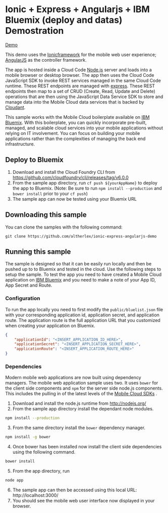 Ionic + Express + Angularjs + IBM Bluemix (deploy and datas) Demostration
===

[Demo](https://myhybridapp.mybluemix.net)

This demo uses the [Ionicframework](https://ionicframework.com) for the mobile web user experience;
[AngularJS](https://angularjs.org/) as the controller framework. 

The app is hosted inside a Cloud Code [Node.js](https://nodejs.org/) server and loads into a mobile browser or desktop browser. The app then uses the Cloud Code JavaScript SDK to invoke REST services managed in the same Cloud Code runtime. These REST endpoints are managed with [express](http://expressjs.com/). These REST endpoints then map to a set of CRUD (Create, Read, Update and Delete) operations that are then using the JavaScript Data Service SDK to store and manage data into the Mobile Cloud data services that is backed by [Cloudant](https://cloudant.com/).

This sample works with the Mobile Cloud boilerplate available on [IBM Bluemix](https://www.ng.bluemix.net).  With this boilerplate, you can quickly incorporate pre-built, managed, and scalable cloud services into your mobile applications without relying on IT involvement. You can focus on building your mobile applications rather than the complexities of managing the back end infrastructure.

Deploy to Bluemix
---

1. Download and install the Cloud Foundry CLI from https://github.com/cloudfoundry/cli/releases/tag/v6.0.0
2. From the sample app directory, run ```cf push ${yourAppName}``` to deploy the app to Bluemix. (Note: Be sure to run ```npm install --production``` and ```bower install``` prior to your ```cf push```)
3. The sample app can now be tested using your Bluemix URL
    

Downloading this sample
---

You can clone the samples with the following command:

    git clone https://github.com/altherlex/ionic-express-angularjs-demo
	

Running this sample
---
The sample is designed so that it can be easily run locally and then be pushed up to to Bluemix and tested in the cloud. Use the following steps to setup the sample. To test the app you need to have created a Mobile Cloud application on [IBM Bluemix](http://bluemix.net) and you need to make a note of your App ID, App Secret and Route.

### Configuration

To run the app locally you need to first modify the ```public/bluelist.json``` file with your corresponding application id, application secret, and application route. The application route is the full application URL that you customized when creating your application on Bluemix.

```json
{
	"applicationId": "<INSERT_APPLICATION_ID_HERE>",
	"applicationSecret": "<INSERT_APPLICATION_SECRET_HERE>",
    "applicationRoute": "<INSERT_APPLICATION_ROUTE_HERE>"
}

```

### Dependencies
Modern mobile web applications are now built using dependency managers. The mobile web application sample uses two. It uses ```bower``` for the client side components and ```npm``` for the server side node.js components. This includes the pulling in of the latest levels of the [Mobile Cloud SDKs](https://hub.jazz.net/user/mobilec) .

1. Download and install the node.js runtime from http://nodejs.org/
2. From the sample app directory install the dependant node modules.
```bash
npm install --production
```
3. From the same directory install the ```bower``` dependency manager.
```bash
npm install -g bower
```
4. Once bower has been installed now install the client side dependencies using the following command.
```bash
bower install
```
5. From the app directory, run
```bash
node app
```
6. The sample app can then be accessed using this local URL: http://localhost:3000/
7. You should see the mobile web user interface now displayed in your browser.



